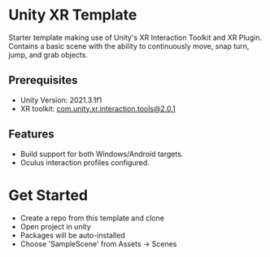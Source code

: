 # Unity XR Template

Starter template making use of Unity's XR Interaction Toolkit and XR Plugin. Contains a basic scene with the ability to continuously move, snap turn, jump, and grab objects.

## Prerequisites

- Unity Version: 2021.3.1f1
- XR toolkit: com.unity.xr.interaction.tools@2.0.1

## Features

- Build support for both Windows/Android targets.
- Oculus interaction profiles configured.

# Get Started

- Create a repo from this template and clone
- Open project in unity
- Packages will be auto-installed
- Choose 'SampleScene' from Assets -> Scenes